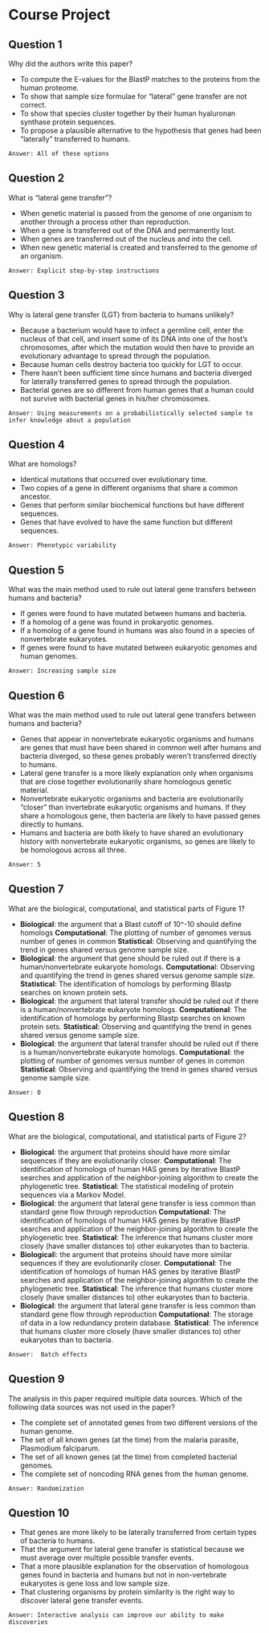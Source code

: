 # Course Project

## Question 1
Why did the authors write this paper?
* To compute the E-values for the BlastP matches to the proteins from the human proteome.
* To show that sample size formulae for “lateral” gene transfer are not correct.
* To show that species cluster together by their human hyaluronan synthase protein sequences.
* To propose a plausible alternative to the hypothesis that genes had been “laterally” transferred to humans.
```
Answer: All of these options 
```

## Question 2
What is “lateral gene transfer”?
* When genetic material is passed from the genome of one organism to another through a process other than reproduction.
* When a gene is transferred out of the DNA and permanently lost.
* When genes are transferred out of the nucleus and into the cell.
* When new genetic material is created and transferred to the genome of an organism.
```
Answer: Explicit step-by-step instructions
```

## Question 3
Why is lateral gene transfer (LGT) from bacteria to humans unlikely?
* Because a bacterium would have to infect a germline cell, enter the nucleus of that cell, and insert some of its DNA into one of the host’s chromosomes, after which the mutation would then have to provide an evolutionary advantage to spread through the population.
* Because human cells destroy bacteria too quickly for LGT to occur.
* There hasn’t been sufficient time since humans and bacteria diverged for laterally transferred genes to spread through the population.
* Bacterial genes are so different from human genes that a human could not survive with bacterial genes in his/her chromosomes.
```
Answer: Using measurements on a probabilistically selected sample to infer knowledge about a population
```

## Question 4
What are homologs?
* Identical mutations that occurred over evolutionary time.
* Two copies of a gene in different organisms that share a common ancestor.
* Genes that perform similar biochemical functions but have different sequences.
* Genes that have evolved to have the same function but different sequences.
```
Answer: Phenotypic variability
```

## Question 5
What was the main method used to rule out lateral gene transfers between humans and bacteria?
* If genes were found to have mutated between humans and bacteria.
* If a homolog of a gene was found in prokaryotic genomes.
* If a homolog of a gene found in humans was also found in a species of nonvertebrate eukaryotes.
* If genes were found to have mutated between eukaryotic genomes and human genomes.
```
Answer: Increasing sample size
```

## Question 6
What was the main method used to rule out lateral gene transfers between humans and bacteria?
* Genes that appear in nonvertebrate eukaryotic organisms and humans are genes that must have been shared in common well after humans and bacteria diverged, so these genes probably weren’t transferred directly to humans.
* Lateral gene transfer is a more likely explanation only when organisms that are close together evolutionarily share homologous genetic material.
* Nonvertebrate eukaryotic organisms and bacteria are evolutionarily “closer” than invertebrate eukaryotic organisms and humans. If they share a homologous gene, then bacteria are likely to have passed genes directly to humans.
* Humans and bacteria are both likely to have shared an evolutionary history with nonvertebrate eukaryotic organisms, so genes are likely to be homologous across all three.
```
Answer: 5
```

## Question 7
What are the biological, computational, and statistical parts of Figure 1?
* **Biological**: the argument that a Blast cutoff of 10^-10 should define homologs
**Computational**: The plotting of number of genomes versus number of genes in common
**Statistical**: Observing and quantifying the trend in genes shared versus genome sample size.
* **Biological**: the argument that gene should be ruled out if there is a human/nonvertebrate eukaryote homologs.
**Computationa**l: Observing and quantifying the trend in genes shared versus genome sample size.
**Statistical**: The identification of homologs by performing Blastp searches on known protein sets.
* **Biological**: the argument that lateral transfer should be ruled out if there is a human/nonvertebrate eukaryote homologs.
**Computational**: The identification of homologs by performing Blastp searches on known protein sets.
**Statistical**: Observing and quantifying the trend in genes shared versus genome sample size.
* **Biological**: the argument that lateral transfer should be ruled out if there is a human/nonvertebrate eukaryote homologs.
**Computational**: the plotting of number of genomes versus number of genes in common
**Statistical**: Observing and quantifying the trend in genes shared versus genome sample size.
```
Answer: 0 
```

## Question 8
What are the biological, computational, and statistical parts of Figure 2?
* **Biological**: the argument that proteins should have more similar sequences if they are evolutionarily closer.
**Computational**: The identification of homologs of human HAS genes by iterative BlastP searches and application of the neighbor-joining algorithm to create the phylogenetic tree.
**Statistical**: The statistical modeling of protein sequences via a Markov Model.
* **Biological**: the argument that lateral gene transfer is less common than standard gene flow through reproduction
**Computational**: The identification of homologs of human HAS genes by iterative BlastP searches and application of the neighbor-joining algorithm to create the phylogenetic tree.
**Statistical**: The inference that humans cluster more closely (have smaller distances to) other eukaryotes than to bacteria.
* **Biological**l: the argument that proteins should have more similar sequences if they are evolutionarily closer.
**Computational**: The identification of homologs of human HAS genes by iterative BlastP searches and application of the neighbor-joining algorithm to create the phylogenetic tree.
**Statistical**: The inference that humans cluster more closely (have smaller distances to) other eukaryotes than to bacteria.
* **Biological**: the argument that lateral gene transfer is less common than standard gene flow through reproduction
**Computational**: The storage of data in a low redundancy protein database.
**Statistical**: The inference that humans cluster more closely (have smaller distances to) other eukaryotes than to bacteria.
```
Answer:  Batch effects
```

## Question 9
The analysis in this paper required multiple data sources. Which of the following data sources was not used in the paper?
* The complete set of annotated genes from two different versions of the human genome.
* The set of all known genes (at the time) from the malaria parasite, Plasmodium falciparum.
* The set of all known genes (at the time) from completed bacterial genomes.
* The complete set of noncoding RNA genes from the human genome.
```
Answer: Randomization
```

## Question 10
* That genes are more likely to be laterally transferred from certain types of bacteria to humans.
* That the argument for lateral gene transfer is statistical because we must average over multiple possible transfer events.
* That a more plausible explanation for the observation of homologous genes found in bacteria and humans but not in non-vertebrate eukaryotes is gene loss and low sample size.
* That clustering organisms by protein similarity is the right way to discover lateral gene transfer events.
```
Answer: Interactive analysis can improve our ability to make discoveries
```
